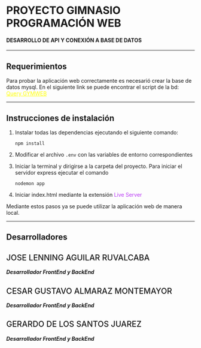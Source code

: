 # PROYECTO GIMNASIO PROGRAMACIÓN WEB

#### DESARROLLO DE API Y CONEXIÓN A BASE DE DATOS

---

## Requerimientos

Para probar la aplicación web correctamente es necesarió crear la base de datos mysql. En el siguiente link se puede encontrar el script de la bd: <a href="https://gist.github.com/GerardoDLSJ/10af878a32e754b4dd4ee69e4b9a9358" style="color:yellow;">Query GYMWEB</a>

---

## Instrucciones de instalación


1. Instalar todas las dependencias ejecutando el siguiente comando:
   ```
   npm install
   ```
2. Modificar el archivo `.env` con las variables de entorno correspondientes

3. Iniciar la terminal y dirigirse a la carpeta del proyecto. Para iniciar el servidor express ejecutar el comando
   ```
   nodemon app
   ```
  
4. Iniciar index.html mediante la extensión <span style="color: #B93BF4;">Live Server</span>

Mediante estos pasos ya se puede utilizar la aplicación web de manera local.

---
## Desarrolladores

<h2 style="font-weight: 500">JOSE LENNING AGUILAR RUVALCABA</h2>

**_Desarrollador FrontEnd y BackEnd_**



<h2 style="font-weight: 500">CESAR GUSTAVO ALMARAZ MONTEMAYOR</h2>

**_Desarrollador FrontEnd y BackEnd_**



<h2 style="font-weight: 500">GERARDO DE LOS SANTOS JUAREZ</h2>

**_Desarrollador FrontEnd y BackEnd_**
